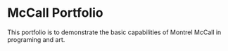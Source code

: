 # McCall Portfolio


This portfolio is to demonstrate the basic capabilities of Montrel McCall in programing and art.
